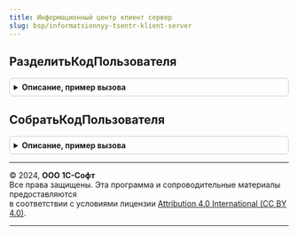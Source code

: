 ```yaml
---
title: Информационный центр клиент сервер
slug: bsp/informatsionnyy-tsentr-klient-server
---
```



## РазделитьКодПользователя
<details style="margin: 1em 0; padding: 0.5em; border: 1px solid #ccc; border-radius: 6px;">

<summary style="font-weight: bold; cursor: pointer;">Описание, пример вызова</summary>

```bsl
// Методы области ШифрованиеКодаПользователя_СлужебныйПрограммныйИнтерфейс заимствованы
// из подсистемы ИнтеграцияС1СДокументооборотом из конфигурации УправлениеПредприятием (1С:ERP)

// Разделяет код пользователя на две независимые части для последующего восстановления функцией СобратьКодПользователя.
//
// Параметры:
//   КодПользователя - Строка - разделяемый код пользователя.
//
// Возвращаемое значение:
//   Массив из Строка - массив из двух строк, содержащих шестнадцатиричное представление кода пользователя.
//
Функция РазделитьКодПользователя(КодПользователя) Экспорт
```

Пример вызова
```bsl
Результат = ИнформационныйЦентрКлиентСервер.РазделитьКодПользователя(КодПользователя) 
```
</details>

## СобратьКодПользователя
<details style="margin: 1em 0; padding: 0.5em; border: 1px solid #ccc; border-radius: 6px;">

<summary style="font-weight: bold; cursor: pointer;">Описание, пример вызова</summary>

```bsl

// Собирает код пользователя из двух частей, ранее разделенных функцией РазделитьКодПользователя.
// В случае повреждения строк возвращает Неопределено.
//
// Параметры:
//   РазделенныйКод - Массив - две строки, содержащие разделенный код пользователя.
//
// Возвращаемое значение:
//   Строка - собранный код пользователя или
//   Неопределено - если строки повреждены.
//
Функция СобратьКодПользователя(Знач РазделенныйКод) Экспорт
```

Пример вызова
```bsl
Результат = ИнформационныйЦентрКлиентСервер.СобратьКодПользователя(РазделенныйКод) 
```
</details>

---

© 2024, **ООО 1С-Софт**  
Все права защищены. Эта программа и сопроводительные материалы предоставляются  
в соответствии с условиями лицензии [Attribution 4.0 International (CC BY 4.0)](https://creativecommons.org/licenses/by/4.0/legalcode).

---
